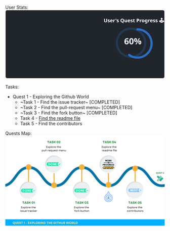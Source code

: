 
  User Stats:<br>
  ![User Draft Stats](/userCards/draft.svg?)

  Tasks:
  - Quest 1 - Exploring the Github World
    - ~Task 1 - Find the issue tracker~ [COMPLETED]
    - ~Task 2 - Find the pull-request menu~ [COMPLETED]
    - ~Task 3 - Find the fork button~ [COMPLETED]
    - Task 4 - [Find the readme file](https://github.com/caiton1/OSS-Doorway/issues/64)
    - Task 5 - Find the contributors

Quests Map:
![Quest Map](/map/Q1T4.png)